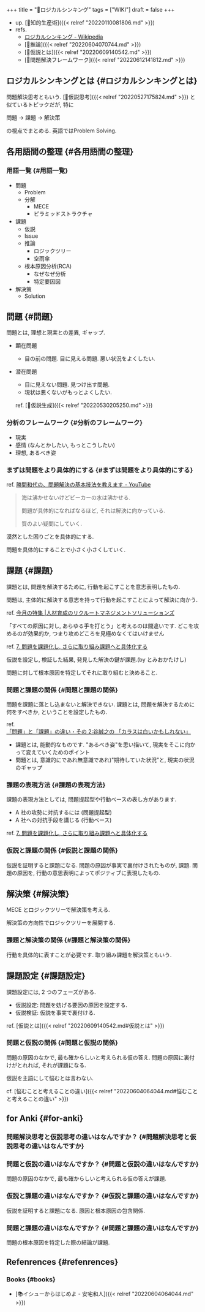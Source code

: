 +++
title = "📝ロジカルシンキング"
tags = ["WIKI"]
draft = false
+++

-   up. [📁知的生産術]({{< relref "20220110081806.md" >}})
-   refs.
    -   [ロジカルシンキング - Wikipedia](http://ja.wikipedia.org/wiki/%E3%83%AD%E3%82%B8%E3%82%AB%E3%83%AB%E3%82%B7%E3%83%B3%E3%82%AD%E3%83%B3%E3%82%B0)
    -   [📝推論]({{< relref "20220604070744.md" >}})
    -   [📝仮説とは]({{< relref "20220609140542.md" >}})
    -   [📁問題解決フレームワーク]({{< relref "20220612141812.md" >}})


## ロジカルシンキングとは {#ロジカルシンキングとは}

問題解決思考ともいう. [📝仮説思考]({{< relref "20220527175824.md" >}}) と似ているトピックだが, 特に

問題 -> 課題 -> 解決策

の視点でまとめる. 英語ではProblem Solving.


## 各用語間の整理 {#各用語間の整理}


### 用語一覧 {#用語一覧}

-   問題
    -   Problem
    -   分解
        -   MECE
        -   ピラミッドストラクチャ
-   課題
    -   仮説
    -   Issue
    -   推論
        -   ロジックツリー
        -   空雨傘
    -   根本原因分析(RCA)
        -   なぜなぜ分析
        -   特定要因図
-   解決策
    -   Solution


## 問題 {#問題}

問題とは, 理想と現実との差異, ギャップ.

-   顕在問題
    -   目の前の問題. 目に見える問題. 悪い状況をよくしたい.
-   潜在問題

    -   目に見えない問題. 見つけ出す問題.
    -   現状は悪くないがもっとよくしたい.

    ref. [📝仮説生成]({{< relref "20220530205250.md" >}})


### 分析のフレームワーク {#分析のフレームワーク}

-   現実
-   感情 (なんとかしたい, もっとこうしたい)
-   理想, あるべき姿


### まずは問題をより具体的にする {#まずは問題をより具体的にする}

ref. [勝間和代の、問題解決の基本技法を教えます - YouTube](https://www.youtube.com/watch?v=nOU5LPDhWfs&t=17s)

> 海は沸かせないけどビーカーの水は沸かせる.
>
> 問題が具体的になればなるほど, それは解決に向かっている.
>
> 質のよい疑問にしていく.

漠然とした困りごとを具体的にする.

問題を具体的にすることで小さく小さくしていく.


## 課題 {#課題}

課題とは, 問題を解決するために, 行動を起こすことを意志表明したもの.

問題は, 主体的に解決する意志を持って行動を起こすことによって解決に向かう.

ref. [今月の特集 |人材育成のリクルートマネジメントソリューションズ](http://www.recruit-ms.co.jp/issue/feature/kaihatsu/200702/01.html)

「すべての原因に対し, あらゆる手を打とう」と考えるのは間違いです. どこを攻めるのが効果的か, つまり攻めどころを見極めなくてはいけません

ref. [7.  問題を課題化し, さらに取り組み課題へと具体化する](http://kantokushi.or.jp/lsp/no672/672_02.html)

仮説を設定し, 検証した結果, 発見した解決の鍵が課題.(by とみおかたけし)

問題に対して根本原因を特定してそれに取り組むと決めること.


### 問題と課題の関係 {#問題と課題の関係}

問題を課題に落とし込まないと解決できない. 課題とは, 問題を解決するために何をすべきか, ということを設定したもの.

ref. [「問題」と「課題」の違い・その 2:谷誠之の 「カラスは白いかもしれない」](http://blogs.itmedia.co.jp/tani/2012/11/post-f0b6.html)

-   課題とは, 能動的なものです. "あるべき姿"を思い描いて, 現実をそこに向かって変えていくためのポイント
-   問題とは, 意識的にであれ無意識であれ)"期待していた状況"と, 現実の状況のギャップ


### 課題の表現方法 {#課題の表現方法}

課題の表現方法としては, 問題提起型や行動ベースの表し方があります.

-   A 社の攻勢に対抗するには (問題提起型)
-   A 社への対抗手段を講じる (行動ベース)

ref. [7.  問題を課題化し, さらに取り組み課題へと具体化する](http://kantokushi.or.jp/lsp/no672/672_02.html)


### 仮説と課題の関係 {#仮説と課題の関係}

仮説を証明すると課題になる. 問題の原因が事実で裏付けされたものが, 課題. 問題の原因を, 行動の意思表明によってポジティブに表現したもの.


## 解決策 {#解決策}

MECE とロジックツリーで解決策を考える.

解決策の方向性でロジックツリーを展開する.


### 課題と解決策の関係 {#課題と解決策の関係}

行動を具体的に表すことが必要です. 取り組み課題を解決策ともいう.


## 課題設定 {#課題設定}

課題設定には, 2 つのフェーズがある.

-   仮説設定: 問題を妨げる要因の原因を設定する.
-   仮説検証: 仮説を事実で裏付ける.

ref. [仮説とは]({{< relref "20220609140542.md#仮説とは" >}})


### 問題と仮説の関係 {#問題と仮説の関係}

問題の原因のなかで, 最も確からしいと考えられる仮の答え. 問題の原因に裏付けがとれれば, それが課題になる.

仮説を主語にして悩むとは言わない.

cf. [悩むことと考えることの違い]({{< relref "20220604064044.md#悩むことと考えることの違い" >}})


## for Anki {#for-anki}


### 問題解決思考と仮説思考の違いはなんですか？ {#問題解決思考と仮説思考の違いはなんですか}


### 問題と仮説の違いはなんですか？ {#問題と仮説の違いはなんですか}

問題の原因のなかで, 最も確からしいと考えられる仮の答えが課題.


### 仮説と課題の違いはなんですか？ {#仮説と課題の違いはなんですか}

仮説を証明すると課題になる. 原因と根本原因の包含関係.


### 問題と課題の違いはなんですか？ {#問題と課題の違いはなんですか}

問題の根本原因を特定した際の結論が課題.


## Refenrences {#refenrences}


### Books {#books}

-   [📚イシューからはじめよ - 安宅和人]({{< relref "20220604064044.md" >}})
